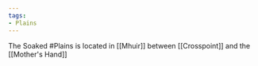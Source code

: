 ```yaml
---
tags: 
- Plains
---
```


The Soaked #Plains is located in [[Mhuir]] between [[Crosspoint]] and the [[Mother's Hand]]